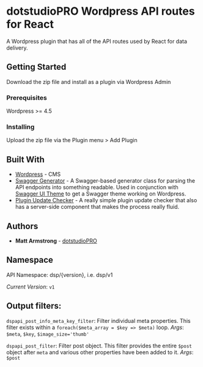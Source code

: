 # dotstudioPRO Wordpress API routes for React

A Wordpress plugin that has all of the API routes used by React for data delivery.

## Getting Started

Download the zip file and install as a plugin via Wordpress Admin

### Prerequisites

Wordpress >= 4.5

### Installing

Upload the zip file via the Plugin menu > Add Plugin

## Built With

* [Wordpress](http://www.wordpress.org) - CMS
* [Swagger Generator](https://github.com/starfishmod/WPAPI-SwaggerGenerator) - A Swagger-based generator class for parsing the API endpoints into something readable. Used in conjunction with [Swagger UI Theme](https://github.com/dufabricio/WP-SwaggerUI/tree/master/wordpress/wp-content/themes/swaggertheme) to get a Swagger theme working on Wordpress.
* [Plugin Update Checker](https://github.com/YahnisElsts/plugin-update-checker) - A really simple plugin update checker that also has a server-side component that makes the process really fluid.

## Authors

* **Matt Armstrong** - [dotstudioPRO](https://dotstudiopro.com)

## Namespace

API Namespace: dsp/{version}, i.e. dsp/v1

*Current Version*: `v1`

## Output filters:

`dspapi_post_info_meta_key_filter`: Filter individual meta properties.  This filter exists within a `foreach($meta_array = $key => $meta)` loop.
*Args*: `$meta`, `$key`, `$image_size='thumb'`

`dspapi_post_filter`: Filter post object.  This filter provides the entire `$post` object after `meta` and various other properties have been added to it.
*Args*: `$post`
